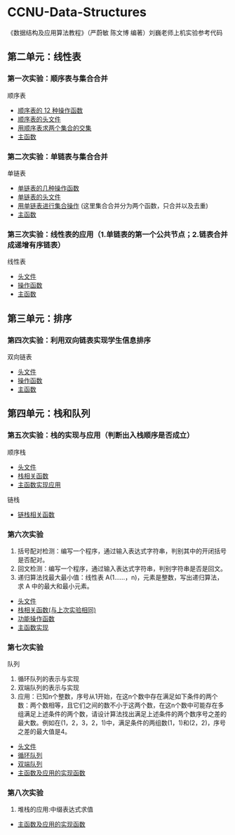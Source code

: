 # CCNU-Data-Structures

《数据结构及应用算法教程》（严蔚敏 陈文博 编著）刘巍老师上机实验参考代码

## 第二单元：线性表

### 第一次实验：顺序表与集合合并

顺序表

* [顺序表的 12 种操作函数](https://github.com/serendipity565/CCNU-Data-Structures/blob/main/unit2/esp1/SQListFunction.cpp)
* [顺序表的头文件](https://github.com/Serendipity565/CCNU-Data-Structures/blob/main/unit2/esp1/head.h)
* [用顺序表求两个集合的交集](https://github.com/serendipity565/CCNU-Data-Structures/blob/main/unit2/esp1/SetFunction.cpp)
* [主函数](https://github.com/Serendipity565/CCNU-Data-Structures/blob/main/unit2/esp1/test.cpp)

### 第二次实验：单链表与集合合并

单链表

* [单链表的几种操作函数](https://github.com/Serendipity565/CCNU-Data-Structures/blob/main/unit2/esp2/LinkList.cpp)
* [单链表的头文件](https://github.com/Serendipity565/CCNU-Data-Structures/blob/main/unit2/esp2/head.h)
* [用单链表进行集合操作](https://github.com/Serendipity565/CCNU-Data-Structures/blob/main/unit2/esp2/SetFunction.cpp) (这里集合合并分为两个函数，只合并以及去重)
* [主函数](https://github.com/Serendipity565/CCNU-Data-Structures/blob/main/unit2/esp2/test.cpp)

### 第三次实验：线性表的应用（1.单链表的第一个公共节点；2.链表合并成递增有序链表）

线性表

* [头文件](https://github.com/Serendipity565/CCNU-Data-Structures/blob/main/unit2/esp3/head.h)
* [操作函数](https://github.com/Serendipity565/CCNU-Data-Structures/blob/main/unit2/esp3/LinkList.cpp)
* [主函数](https://github.com/Serendipity565/CCNU-Data-Structures/blob/main/unit2/esp3/test.cpp)

## 第三单元：排序

### 第四次实验：利用双向链表实现学生信息排序

双向链表

* [头文件](https://github.com/Serendipity565/CCNU-Data-Structures/blob/main/unit3/esp4/head.h)
* [操作函数](https://github.com/Serendipity565/CCNU-Data-Structures/blob/main/unit3/esp4/LinkList.cpp)
* [主函数](https://github.com/Serendipity565/CCNU-Data-Structures/blob/main/unit3/esp4/test.cpp)

## 第四单元：栈和队列

### 第五次实验：栈的实现与应用（判断出入栈顺序是否成立）

顺序栈

* [头文件](https://github.com/Serendipity565/CCNU-Data-Structures/blob/main/unit4/esp5/head.h)
* [栈相关函数](https://github.com/Serendipity565/CCNU-Data-Structures/blob/main/unit4/esp5/StackFunction.cpp)
* [主函数实现应用](https://github.com/Serendipity565/CCNU-Data-Structures/blob/main/unit4/esp5/test.cpp)

链栈

* [链栈相关函数](https://github.com/Serendipity565/CCNU-Data-Structures/blob/main/unit4/esp5/LinkStackFunction.cpp)

### 第六次实验

1. 括号配对检测：编写一个程序，通过输入表达式字符串，判别其中的开闭括号是否配对。
2. 回文检测：编写一个程序，通过输入表达式字符串，判别字符串是否是回文。
3. 递归算法找最大最小值：线性表 A(1……，n)，元素是整数，写出递归算法，求 A 中的最大和最小元素。

* [头文件](https://github.com/Serendipity565/CCNU-Data-Structures/blob/main/unit4/esp6/head.h)
* [栈相关函数(与上次实验相同)](https://github.com/Serendipity565/CCNU-Data-Structures/blob/main/unit4/esp6/StackFunction.cpp)
* [功能操作函数](https://github.com/Serendipity565/CCNU-Data-Structures/blob/main/unit4/esp6/Function.cpp)
* [主函数实现](https://github.com/Serendipity565/CCNU-Data-Structures/blob/main/unit4/esp6/test.cpp)

### 第七次实验

队列

1. 循环队列的表示与实现
2. 双端队列的表示与实现
3. 应用：已知n个整数，序号从1开始，在这n个数中存在满足如下条件的两个数：两个数相等，且它们之间的数不小于这两个数，在这n个数中可能存在多组满足上述条件的两个数，请设计算法找出满足上述条件的两个数序号之差的最大数。例如在(1，2，3，2，1)中，满足条件的两组数(1，1)和(2，2)，序号之差的最大值是4。

* [头文件](https://github.com/Serendipity565/CCNU-Data-Structures/blob/main/unit4/esp7/head.h)
* [循环队列](https://github.com/Serendipity565/CCNU-Data-Structures/blob/main/unit4/esp7/SeQueueFunction.cpp)
* [双端队列](https://github.com/Serendipity565/CCNU-Data-Structures/blob/main/unit4/esp7/DeQueueFunction.cpp)
* [主函数及应用的实现函数](https://github.com/Serendipity565/CCNU-Data-Structures/blob/main/unit4/esp7/test.cpp)

### 第八次实验

1. 堆栈的应用:中缀表达式求值

* [主函数及应用的实现函数](https://github.com/Serendipity565/CCNU-Data-Structures/blob/main/unit4/esp8/test.cpp)

